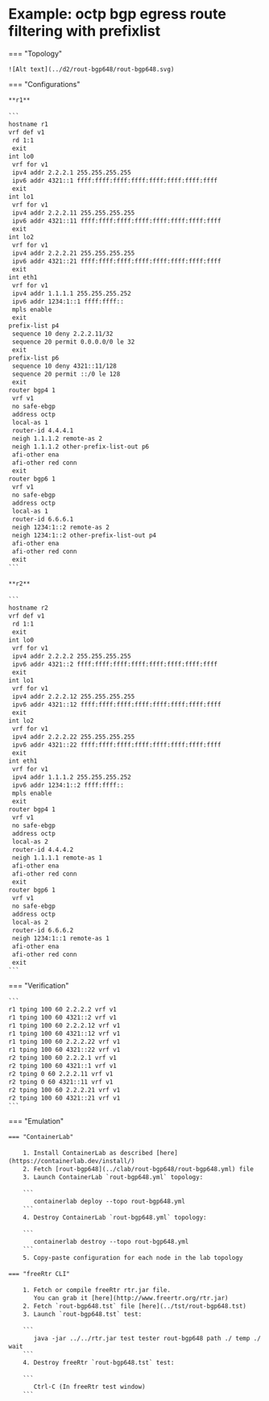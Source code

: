 # Example: octp bgp egress route filtering with prefixlist

=== "Topology"

    ![Alt text](../d2/rout-bgp648/rout-bgp648.svg)

=== "Configurations"

    **r1**

    ```
    hostname r1
    vrf def v1
     rd 1:1
     exit
    int lo0
     vrf for v1
     ipv4 addr 2.2.2.1 255.255.255.255
     ipv6 addr 4321::1 ffff:ffff:ffff:ffff:ffff:ffff:ffff:ffff
     exit
    int lo1
     vrf for v1
     ipv4 addr 2.2.2.11 255.255.255.255
     ipv6 addr 4321::11 ffff:ffff:ffff:ffff:ffff:ffff:ffff:ffff
     exit
    int lo2
     vrf for v1
     ipv4 addr 2.2.2.21 255.255.255.255
     ipv6 addr 4321::21 ffff:ffff:ffff:ffff:ffff:ffff:ffff:ffff
     exit
    int eth1
     vrf for v1
     ipv4 addr 1.1.1.1 255.255.255.252
     ipv6 addr 1234:1::1 ffff:ffff::
     mpls enable
     exit
    prefix-list p4
     sequence 10 deny 2.2.2.11/32
     sequence 20 permit 0.0.0.0/0 le 32
     exit
    prefix-list p6
     sequence 10 deny 4321::11/128
     sequence 20 permit ::/0 le 128
     exit
    router bgp4 1
     vrf v1
     no safe-ebgp
     address octp
     local-as 1
     router-id 4.4.4.1
     neigh 1.1.1.2 remote-as 2
     neigh 1.1.1.2 other-prefix-list-out p6
     afi-other ena
     afi-other red conn
     exit
    router bgp6 1
     vrf v1
     no safe-ebgp
     address octp
     local-as 1
     router-id 6.6.6.1
     neigh 1234:1::2 remote-as 2
     neigh 1234:1::2 other-prefix-list-out p4
     afi-other ena
     afi-other red conn
     exit
    ```

    **r2**

    ```
    hostname r2
    vrf def v1
     rd 1:1
     exit
    int lo0
     vrf for v1
     ipv4 addr 2.2.2.2 255.255.255.255
     ipv6 addr 4321::2 ffff:ffff:ffff:ffff:ffff:ffff:ffff:ffff
     exit
    int lo1
     vrf for v1
     ipv4 addr 2.2.2.12 255.255.255.255
     ipv6 addr 4321::12 ffff:ffff:ffff:ffff:ffff:ffff:ffff:ffff
     exit
    int lo2
     vrf for v1
     ipv4 addr 2.2.2.22 255.255.255.255
     ipv6 addr 4321::22 ffff:ffff:ffff:ffff:ffff:ffff:ffff:ffff
     exit
    int eth1
     vrf for v1
     ipv4 addr 1.1.1.2 255.255.255.252
     ipv6 addr 1234:1::2 ffff:ffff::
     mpls enable
     exit
    router bgp4 1
     vrf v1
     no safe-ebgp
     address octp
     local-as 2
     router-id 4.4.4.2
     neigh 1.1.1.1 remote-as 1
     afi-other ena
     afi-other red conn
     exit
    router bgp6 1
     vrf v1
     no safe-ebgp
     address octp
     local-as 2
     router-id 6.6.6.2
     neigh 1234:1::1 remote-as 1
     afi-other ena
     afi-other red conn
     exit
    ```

=== "Verification"

    ```
    r1 tping 100 60 2.2.2.2 vrf v1
    r1 tping 100 60 4321::2 vrf v1
    r1 tping 100 60 2.2.2.12 vrf v1
    r1 tping 100 60 4321::12 vrf v1
    r1 tping 100 60 2.2.2.22 vrf v1
    r1 tping 100 60 4321::22 vrf v1
    r2 tping 100 60 2.2.2.1 vrf v1
    r2 tping 100 60 4321::1 vrf v1
    r2 tping 0 60 2.2.2.11 vrf v1
    r2 tping 0 60 4321::11 vrf v1
    r2 tping 100 60 2.2.2.21 vrf v1
    r2 tping 100 60 4321::21 vrf v1
    ```

=== "Emulation"

    === "ContainerLab"

        1. Install ContainerLab as described [here](https://containerlab.dev/install/)  
        2. Fetch [rout-bgp648](../clab/rout-bgp648/rout-bgp648.yml) file  
        3. Launch ContainerLab `rout-bgp648.yml` topology:  

        ```
           containerlab deploy --topo rout-bgp648.yml  
        ```
        4. Destroy ContainerLab `rout-bgp648.yml` topology:  

        ```
           containerlab destroy --topo rout-bgp648.yml  
        ```
        5. Copy-paste configuration for each node in the lab topology

    === "freeRtr CLI"

        1. Fetch or compile freeRtr rtr.jar file.  
           You can grab it [here](http://www.freertr.org/rtr.jar)  
        2. Fetch `rout-bgp648.tst` file [here](../tst/rout-bgp648.tst)  
        3. Launch `rout-bgp648.tst` test:  

        ```
           java -jar ../../rtr.jar test tester rout-bgp648 path ./ temp ./ wait
        ```
        4. Destroy freeRtr `rout-bgp648.tst` test:  

        ```
           Ctrl-C (In freeRtr test window)
        ```

